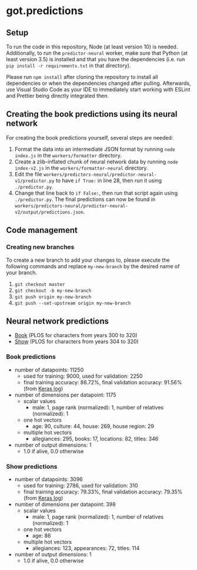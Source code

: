 # got.predictions

## Setup

To run the code in this repository, Node (at least version 10) is needed. Additionally, to run the `predictor-neural` worker, make sure that Python (at least version 3.5) is installed and that you have the dependencies (i.e. run `pip install -r requirements.txt` in that directory).

Please run `npm install` after cloning the repository to install all dependencies or when the dependencies changed after pulling. Afterwards, use Visual Studio Code as your IDE to immediately start working with ESLint and Prettier being directly integrated then.

## Creating the book predictions using its neural network

For creating the book predictions yourself, several steps are needed:

1. Format the data into an intermediate JSON format by running `node index.js` in the `workers/formatter` directory.
2. Create a zlib-inflated chunk of neural network data by running `node index-v2.js` in the `workers/formatter-neural` directory.
3. Edit the file `workers/predictors-neural/predictor-neural-v1/predictor.py` to have `if True:` in line 28, then run it using `./predictor.py`.
4. Change that line back to `if False:`, then run that script again using `./predictor.py`. The final predictions can now be found in `workers/predictors-neural/predictor-neural-v2/output/predictions.json`.

## Code management

### Creating new branches

To create a new branch to add your changes to, please execute the following commands and replace `my-new-branch` by the desired name of your branch.

1. `git checkout master`
2. `git checkout -b my-new-branch`
3. `git push origin my-new-branch`
4. `git push --set-upstream origin my-new-branch`

## Neural network predictions

- [Book](workers/predictors-neural/predictor-neural-v2/output/predictions.json) (PLOS for characters from years 300 to 320)
- [Show](workers/predictors-neural/predictor-neural-show-v1/output/predictions.json) (PLOS for characters from years 304 to 320)

### Book predictions

- number of datapoints: 11250
  - used for training: 9000, used for validation: 2250
  - final training accuracy: 88.72%, final validation accuracy: 91.56% (from [Keras log](workers/predictors-neural/predictor-neural-v2/models/keras-log))
- number of dimensions per datapoint: 1175
  - scalar values
    - male: 1, page rank (normalized): 1, number of relatives (normalized): 1
  - one hot vectors
    - age: 90, culture: 44, house: 269, house region: 29
  - multiple hot vectors
    - allegiances: 295, books: 17, locations: 82, titles: 346
- number of output dimensions: 1
  - 1.0 if alive, 0.0 otherwise

### Show predictions

- number of datapoints: 3096
  - used for training: 2786, used for validation: 310
  - final training accuracy: 79.33%, final validation accuracy: 79.35% (from [Keras log](workers/predictors-neural/predictor-neural-show-v1/models/keras-log))
- number of dimensions per datapoint: 398
  - scalar values
    - male: 1, page rank (normalized): 1, number of relatives (normalized): 1
  - one hot vectors
    - age: 86
  - multiple hot vectors
    - allegiances: 123, appearances: 72, titles: 114
- number of output dimensions: 1
  - 1.0 if alive, 0.0 otherwise
